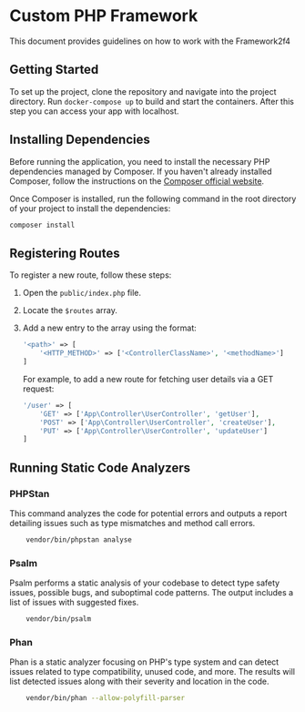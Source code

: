 # Custom PHP Framework

This document provides guidelines on how to work with the Framework2f4

## Getting Started

To set up the project, clone the repository and navigate into the project directory. 
Run `docker-compose up` to build and start the containers.
After this step you can access your app with localhost. 

## Installing Dependencies

Before running the application, you need to install the necessary PHP dependencies managed by Composer.
If you haven't already installed Composer, follow the instructions on the [Composer official website](https://getcomposer.org/download/).

Once Composer is installed, run the following command in the root directory of your project to install the dependencies:

```bash
composer install
```

## Registering Routes

To register a new route, follow these steps:

1. Open the `public/index.php` file.
2. Locate the `$routes` array.
3. Add a new entry to the array using the format:

   ```php
   '<path>' => [
       '<HTTP_METHOD>' => ['<ControllerClassName>', '<methodName>']
   ]
   ```
   
    For example, to add a new route for fetching user details via a GET request:

    ```php
    '/user' => [
        'GET' => ['App\Controller\UserController', 'getUser'],
        'POST' => ['App\Controller\UserController', 'createUser'],
        'PUT' => ['App\Controller\UserController', 'updateUser']
    ]
   ```

## Running Static Code Analyzers

### PHPStan
This command analyzes the code for potential errors and outputs a report detailing issues such
as type mismatches and method call errors.

```bash 
    vendor/bin/phpstan analyse
```

### Psalm
Psalm performs a static analysis of your codebase to detect type safety issues, possible bugs,
and suboptimal code patterns. The output includes a list of issues with suggested fixes.

```bash 
    vendor/bin/psalm
```

### Phan
Phan is a static analyzer focusing on PHP's type system and can detect issues related to type compatibility,
unused code, and more. The results will list detected issues along with their severity and location in the code.

```bash 
    vendor/bin/phan --allow-polyfill-parser
```